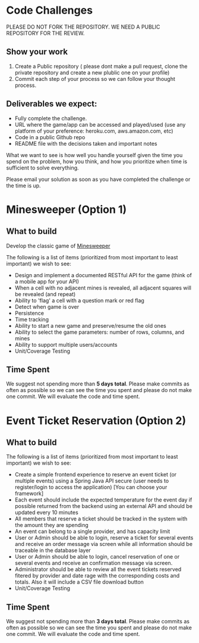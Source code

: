 # Code Challenges

PLEASE DO NOT FORK THE REPOSITORY. WE NEED A PUBLIC REPOSITORY FOR THE REVIEW. 

## Show your work

1.  Create a Public repository ( please dont make a pull request, clone the private repository and create a new plublic one on your profile)
2.  Commit each step of your process so we can follow your thought process.

## Deliverables we expect:
* Fully complete the challenge. 
* URL where the game/app can be accessed and played/used (use any platform of your preference: heroku.com, aws.amazon.com, etc)
* Code in a public Github repo
* README file with the decisions taken and important notes

What we want to see is how well you handle yourself given the time you spend on the problem, how you think, and how you prioritize when time is sufficient to solve everything.

Please email your solution as soon as you have completed the challenge or the time is up.

# Minesweeper (Option 1)

## What to build

Develop the classic game of [Minesweeper](https://en.wikipedia.org/wiki/Minesweeper_(video_game))

The following is a list of items (prioritized from most important to least important) we wish to see:
* Design and implement  a documented RESTful API for the game (think of a mobile app for your API)
* When a cell with no adjacent mines is revealed, all adjacent squares will be revealed (and repeat)
* Ability to 'flag' a cell with a question mark or red flag
* Detect when game is over
* Persistence
* Time tracking
* Ability to start a new game and preserve/resume the old ones
* Ability to select the game parameters: number of rows, columns, and mines
* Ability to support multiple users/accounts
* Unit/Coverage Testing
 
## Time Spent
We suggest not spending more than **5 days total**.  Please make commits as often as possible so we can see the time you spent and please do not make one commit.  We will evaluate the code and time spent.
 
# Event Ticket Reservation (Option 2)

## What to build

The following is a list of items (prioritized from most important to least important) we wish to see:

* Create a simple  frontend experience to reserve an event ticket (or multiple events) using a Spring Java API secure (user needs to register/login to access the application)  [You can choose your framework]
* Each event should include the expected temperature for the event day if possible returned from the backend using an external API and should be updated every 10 minutes
* All members that reserve a ticket should be tracked in the system with the amount they are spending
* An event can belong to a single provider, and has capacity limit
* User or Admin should be able to login, reserve a ticket for several events and receive an order message via screen while all information should be traceable in the database layer
* User or Admin should be able to login, cancel reservation of one or several events and receive an confirmation message via screen.
* Administrator should be able to review all the event tickets reserved fitered by provider and date rage with the corresponding costs and totals. Also it will include a CSV file download button
* Unit/Coverage Testing

## Time Spent
We suggest not spending more than **3 days total**.  Please make commits as often as possible so we can see the time you spent and please do not make one commit.  We will evaluate the code and time spent.
 

